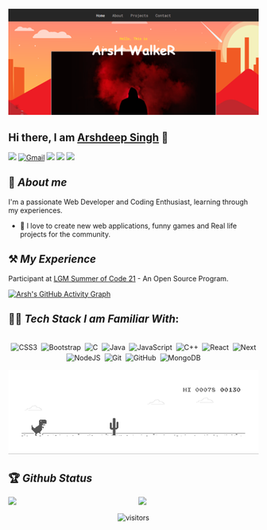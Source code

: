 [![MastHead](https://raw.githubusercontent.com/ArshWalker/arshwalker/main/Arsh.PNG)](https://arshwalker.netlify.app/)

## Hi there, I am [Arshdeep Singh](https://arshwalker.netlify.app/) 👋


[<img src="https://img.shields.io/badge/Github-%23000000.svg?&style=for-the-badge&logo=github&logoColor=white">](https://github.com/ArshWalker)
[<img alt="Gmail" src="https://img.shields.io/badge/Gmail-D14836?style=for-the-badge&logo=gmail&logoColor=white" />](mailto:arshwalker7@gmail.com)
[<img src="https://img.shields.io/badge/linkedin-%230077B5.svg?&style=for-the-badge&logo=linkedin&logoColor=white">](https://www.linkedin.com/in/arshdeep-singh-saini-1b35571b7/)
[<img src="https://img.shields.io/badge/Portfolio-%23000000.svg?&style=for-the-badge">](https://arshwalker.netlify.app/)
[<img src="https://img.shields.io/badge/instagram-%23E4405F.svg?&style=for-the-badge&logo=Instagram&logoColor=white">](https://instagram.com/arsh_walker7)
## 🚀 *About me*

I'm a passionate Web Developer and Coding Enthusiast, learning through my experiences.
- 📝 I love to create new web applications, funny games and Real life projects for the community.

## ⚒ *My Experience*

Participant at [LGM Summer of Code 21](#) - An Open Source Program.


[![Arsh's GitHub Activity Graph](https://activity-graph.herokuapp.com/graph?username=ArshWalker&theme=xcode)](https://git.io/ArshWalker)


## 👨‍💻 *Tech Stack I am Familiar With*:

<p align="center">
<br/>
<img alt="CSS3" src="https://img.shields.io/badge/css3%20-%231572B6.svg?&style=for-the-badge&logo=css3&logoColor=white" style="margin:2px;"/>
<img alt="Bootstrap" src="https://img.shields.io/badge/bootstrap%20-%23563D7C.svg?&style=for-the-badge&logo=bootstrap&logoColor=white" style="margin:2px;"/>
<img alt="C" src="https://img.shields.io/badge/c%20-%2300599C.svg?&style=for-the-badge&logo=c&logoColor=white" style="margin:2px;"/>
<img alt="Java" src="https://img.shields.io/badge/java%20-%2314354C.svg?&style=for-the-badge&logo=python&logoColor=white" style="margin:2px;"/>
<img alt="JavaScript" src="https://img.shields.io/badge/javascript%20-%23323330.svg?&style=for-the-badge&logo=javascript&logoColor=%23F7DF1E" style="margin:2px;"/>
<img alt="C++" src="https://img.shields.io/badge/c++%20-%2300599C.svg?&style=for-the-badge&logo=c%2B%2B&ogoColor=white" style="margin:2px;"/>
<img alt="React" src="https://img.shields.io/badge/react%20-%2320232a.svg?&style=for-the-badge&logo=react&logoColor=%2361DAFB" style="margin:2px;"/>
<img alt="Next" src="https://img.shields.io/badge/Next-black?style=for-the-badge&logo=next.js&logoColor=white" style="margin:2px;"/>
<img alt="NodeJS" src="https://img.shields.io/badge/node.js%20-%2343853D.svg?&style=for-the-badge&logo=node.js&logoColor=white" style="margin:2px;"/>
<img alt="Git" src="https://img.shields.io/badge/git%20-%23F05033.svg?&style=for-the-badge&logo=git&logoColor=white" style="margin:2px;"/>
<img alt="GitHub" src="https://img.shields.io/badge/github%20-%23121011.svg?&style=for-the-badge&logo=github&logoColor=white" style="margin:2px;"/>
<img alt="MongoDB" src ="https://img.shields.io/badge/MongoDB-%234ea94b.svg?&style=for-the-badge&logo=mongodb&logoColor=white" style="margin:2px;"/>
<br/>
</p>

<div align="center">
  
![Dino](https://raw.githubusercontent.com/ArshWalker/arshwalker/main/dino.gif)
  
</div>

## 🏆 *Github Status*

<img  src="https://github-readme-stats.vercel.app/api?username=ArshWalker&show_icons=true&hide_border=true&theme=dark" width="48%" align="right" >
<img  src="https://github-readme-streak-stats.herokuapp.com/?user=ArshWalker&theme=dark" width="48%" >
<br>

<div align="center">
  
![visitors](https://visitor-badge.laobi.icu/badge?page_id=ArshWalker.ArshWalker)
</div>
